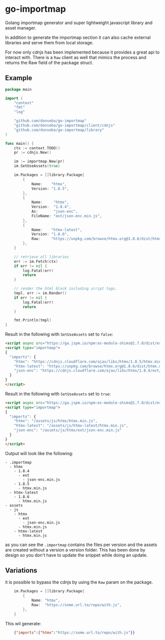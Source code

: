 # go-importmap

Golang importmap generator and super lightweight javascript library and asset manager.

In addition to generate the importmap section it can also cache external libraries and serve them from local storage.

For now only cdnjs has been implemented because it provides a great api to interact with. There is a `Raw` client as well that mimics the process and returns the Raw field of the package struct.

## Example

```go
package main

import (
	"context"
	"fmt"
	"log"

	"github.com/donseba/go-importmap"
	"github.com/donseba/go-importmap/client/cdnjs"
	"github.com/donseba/go-importmap/library"
)

func main() {
	ctx := context.TODO()
	pr := cdnjs.New()

	im := importmap.New(pr)
	im.SetUseAssets(true)

	im.Packages = []library.Package{
		{
			Name:    "htmx",
			Version: "1.8.5",
		},
		{
			Name:     "htmx",
			Version:  "1.8.4",
			As:       "json-enc",
			FileName: "ext/json-enc.min.js",
		},
		{
			Name:    "htmx-latest",
			Version: "1.8.6",
			Raw:     "https://unpkg.com/browse/htmx.org@1.8.6/dist/htmx.min.js",
		},
	}

	// retrieve all libraries
	err := im.Fetch(ctx)
	if err != nil {
		log.Fatal(err)
		return
	}

	// render the html block including script tags. 
	tmpl, err := im.Render()
	if err != nil {
		log.Fatal(err)
		return
	}

	fmt.Println(tmpl)
}
```

Result in the following with `SetUseAssets` set to `false`:

```html
<script async src="https://ga.jspm.io/npm:es-module-shims@1.7.0/dist/es-module-shims.js"></script>
<script type="importmap">
{
  "imports": {
    "htmx": "https://cdnjs.cloudflare.com/ajax/libs/htmx/1.8.5/htmx.min.js",
    "htmx-latest": "https://unpkg.com/browse/htmx.org@1.8.6/dist/htmx.min.js",
    "json-enc": "https://cdnjs.cloudflare.com/ajax/libs/htmx/1.8.4/ext/json-enc.min.js"
  }
}
</script>
```

Result in the following with `SetUseAssets` set to `true`:

```html
<script async src="https://ga.jspm.io/npm:es-module-shims@1.7.0/dist/es-module-shims.js"></script>
<script type="importmap">
{
  "imports": {
    "htmx": "/assets/js/htmx/htmx.min.js",
    "htmx-latest": "/assets/js/htmx-latest/htmx.min.js",
    "json-enc": "/assets/js/htmx/ext/json-enc.min.js"
  }
}
</script>

```

Output will look like the following:

```
- .importmap
  - htmx
    - 1.8.4
      - ext
        - json-enc.min.js
    - 1.8.5
      - htmx.min.js
  - htmx-latest
    - 1.8.6 
      - htmx.min.js
- assets
  - js
    - htmx
      - ext
        - json-enc.min.js
      - htmx.min.js
    - htmx-latest
      - htmx.min.js
```

as you can see the `.importmap` contains the files per version and the assets are created without a version a version folder. This has been done by design so you don't have to update the snippet while doing an update.

## Variations

it is possible to bypass the cdnjs by using the `Raw` param on the package.

```go
	im.Packages = []library.Package{
		{
			Name: "htmx",
			Raw:  "https://some.url.to/repo/with.js",
		},
	}
```

This wil generate:
```json
	{"imports":{"htmx":"https://some.url.to/repo/with.js"}}
```